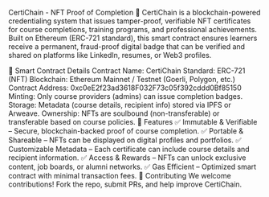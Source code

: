 CertiChain - NFT Proof of Completion 🏅
CertiChain is a blockchain-powered credentialing system that issues tamper-proof, verifiable NFT certificates for course completions, training programs, and professional achievements. Built on Ethereum (ERC-721 standard), this smart contract ensures learners receive a permanent, fraud-proof digital badge that can be verified and shared on platforms like LinkedIn, resumes, or Web3 profiles.

📜 Smart Contract Details
Contract Name: CertiChain
Standard: ERC-721 (NFT)
Blockchain: Ethereum Mainnet / Testnet (Goerli, Polygon, etc.)
Contract Address: 0xc0eE2f23ad3618F032F73c05f392cddd0Bf85150
Minting: Only course providers (admins) can issue completion badges.
Storage: Metadata (course details, recipient info) stored via IPFS or Arweave.
Ownership: NFTs are soulbound (non-transferable) or transferable based on course policies.
🚀 Features
✅ Immutable & Verifiable – Secure, blockchain-backed proof of course completion.
✅ Portable & Shareable – NFTs can be displayed on digital profiles and portfolios.
✅ Customizable Metadata – Each certificate can include course details and recipient information.
✅ Access & Rewards – NFTs can unlock exclusive content, job boards, or alumni networks.
✅ Gas Efficient – Optimized smart contract with minimal transaction fees.
🤝 Contributing
We welcome contributions! Fork the repo, submit PRs, and help improve CertiChain.




